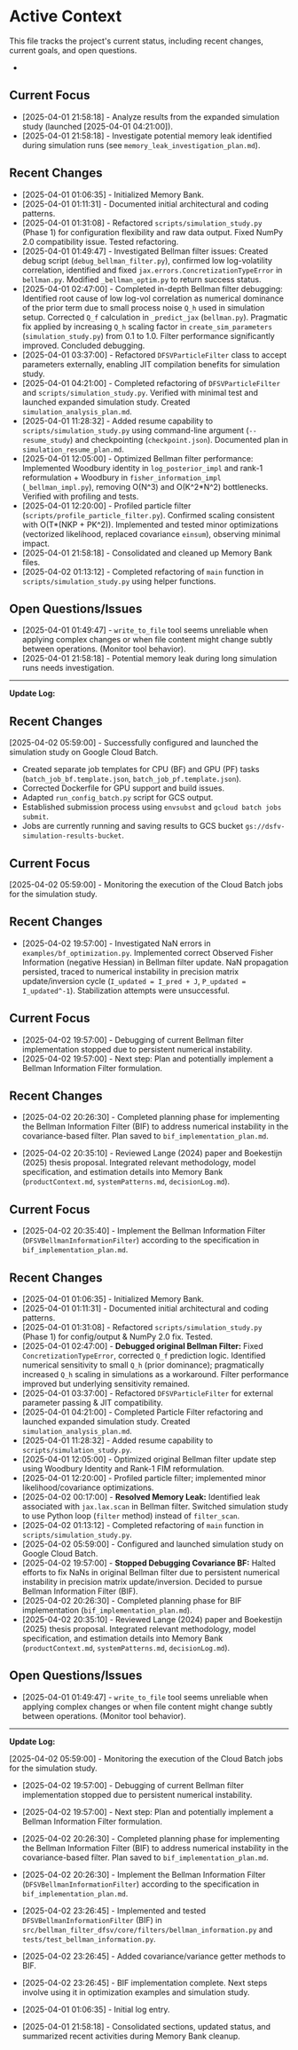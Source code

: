 # Active Context

This file tracks the project's current status, including recent changes, current goals, and open questions.

*

## Current Focus

*   [2025-04-01 21:58:18] - Analyze results from the expanded simulation study (launched [2025-04-01 04:21:00]).
*   [2025-04-01 21:58:18] - Investigate potential memory leak identified during simulation runs (see `memory_leak_investigation_plan.md`).

## Recent Changes

*   [2025-04-01 01:06:35] - Initialized Memory Bank.
*   [2025-04-01 01:11:31] - Documented initial architectural and coding patterns.
*   [2025-04-01 01:31:08] - Refactored `scripts/simulation_study.py` (Phase 1) for configuration flexibility and raw data output. Fixed NumPy 2.0 compatibility issue. Tested refactoring.
*   [2025-04-01 01:49:47] - Investigated Bellman filter issues: Created debug script (`debug_bellman_filter.py`), confirmed low log-volatility correlation, identified and fixed `jax.errors.ConcretizationTypeError` in `bellman.py`. Modified `_bellman_optim.py` to return success status.
*   [2025-04-01 02:47:00] - Completed in-depth Bellman filter debugging: Identified root cause of low log-vol correlation as numerical dominance of the prior term due to small process noise `Q_h` used in simulation setup. Corrected `Q_f` calculation in `_predict_jax` (`bellman.py`). Pragmatic fix applied by increasing `Q_h` scaling factor in `create_sim_parameters` (`simulation_study.py`) from 0.1 to 1.0. Filter performance significantly improved. Concluded debugging.
*   [2025-04-01 03:37:00] - Refactored `DFSVParticleFilter` class to accept parameters externally, enabling JIT compilation benefits for simulation study.
*   [2025-04-01 04:21:00] - Completed refactoring of `DFSVParticleFilter` and `scripts/simulation_study.py`. Verified with minimal test and launched expanded simulation study. Created `simulation_analysis_plan.md`.
*   [2025-04-01 11:28:32] - Added resume capability to `scripts/simulation_study.py` using command-line argument (`--resume_study`) and checkpointing (`checkpoint.json`). Documented plan in `simulation_resume_plan.md`.
*   [2025-04-01 12:05:00] - Optimized Bellman filter performance: Implemented Woodbury identity in `log_posterior_impl` and rank-1 reformulation + Woodbury in `fisher_information_impl` (`_bellman_impl.py`), removing O(N^3) and O(K^2*N^2) bottlenecks. Verified with profiling and tests.
*   [2025-04-01 12:20:00] - Profiled particle filter (`scripts/profile_particle_filter.py`). Confirmed scaling consistent with O(T*(NKP + PK^2)). Implemented and tested minor optimizations (vectorized likelihood, replaced covariance `einsum`), observing minimal impact.
*   [2025-04-01 21:58:18] - Consolidated and cleaned up Memory Bank files.
*   [2025-04-02 01:13:12] - Completed refactoring of `main` function in `scripts/simulation_study.py` using helper functions.

## Open Questions/Issues

*   [2025-04-01 01:49:47] - `write_to_file` tool seems unreliable when applying complex changes or when file content might change subtly between operations. (Monitor tool behavior).
*   [2025-04-01 21:58:18] - Potential memory leak during long simulation runs needs investigation.

---
**Update Log:**



## Recent Changes

[2025-04-02 05:59:00] - Successfully configured and launched the simulation study on Google Cloud Batch.
  - Created separate job templates for CPU (BF) and GPU (PF) tasks (`batch_job_bf.template.json`, `batch_job_pf.template.json`).
  - Corrected Dockerfile for GPU support and build issues.
  - Adapted `run_config_batch.py` script for GCS output.
  - Established submission process using `envsubst` and `gcloud batch jobs submit`.
  - Jobs are currently running and saving results to GCS bucket `gs://dsfv-simulation-results-bucket`.


## Current Focus

[2025-04-02 05:59:00] - Monitoring the execution of the Cloud Batch jobs for the simulation study.


## Recent Changes

*   [2025-04-02 19:57:00] - Investigated NaN errors in `examples/bf_optimization.py`. Implemented correct Observed Fisher Information (negative Hessian) in Bellman filter update. NaN propagation persisted, traced to numerical instability in precision matrix update/inversion cycle (`I_updated = I_pred + J`, `P_updated = I_updated^-1`). Stabilization attempts were unsuccessful.

## Current Focus

*   [2025-04-02 19:57:00] - Debugging of current Bellman filter implementation stopped due to persistent numerical instability.
*   [2025-04-02 19:57:00] - Next step: Plan and potentially implement a Bellman Information Filter formulation.


## Recent Changes

*   [2025-04-02 20:26:30] - Completed planning phase for implementing the Bellman Information Filter (BIF) to address numerical instability in the covariance-based filter. Plan saved to `bif_implementation_plan.md`.


*   [2025-04-02 20:35:10] - Reviewed Lange (2024) paper and Boekestijn (2025) thesis proposal. Integrated relevant methodology, model specification, and estimation details into Memory Bank (`productContext.md`, `systemPatterns.md`, `decisionLog.md`).
## Current Focus

*   [2025-04-02 20:35:40] - Implement the Bellman Information Filter (`DFSVBellmanInformationFilter`) according to the specification in `bif_implementation_plan.md`.

## Recent Changes

*   [2025-04-01 01:06:35] - Initialized Memory Bank.
*   [2025-04-01 01:11:31] - Documented initial architectural and coding patterns.
*   [2025-04-01 01:31:08] - Refactored `scripts/simulation_study.py` (Phase 1) for config/output & NumPy 2.0 fix. Tested.
*   [2025-04-01 02:47:00] - **Debugged original Bellman Filter:** Fixed `ConcretizationTypeError`, corrected `Q_f` prediction logic. Identified numerical sensitivity to small `Q_h` (prior dominance); pragmatically increased `Q_h` scaling in simulations as a workaround. Filter performance improved but underlying sensitivity remained.
*   [2025-04-01 03:37:00] - Refactored `DFSVParticleFilter` for external parameter passing & JIT compatibility.
*   [2025-04-01 04:21:00] - Completed Particle Filter refactoring and launched expanded simulation study. Created `simulation_analysis_plan.md`.
*   [2025-04-01 11:28:32] - Added resume capability to `scripts/simulation_study.py`.
*   [2025-04-01 12:05:00] - Optimized original Bellman filter update step using Woodbury Identity and Rank-1 FIM reformulation.
*   [2025-04-01 12:20:00] - Profiled particle filter; implemented minor likelihood/covariance optimizations.
*   [2025-04-02 00:17:00] - **Resolved Memory Leak:** Identified leak associated with `jax.lax.scan` in Bellman filter. Switched simulation study to use Python loop (`filter` method) instead of `filter_scan`.
*   [2025-04-02 01:13:12] - Completed refactoring of `main` function in `scripts/simulation_study.py`.
*   [2025-04-02 05:59:00] - Configured and launched simulation study on Google Cloud Batch.
*   [2025-04-02 19:57:00] - **Stopped Debugging Covariance BF:** Halted efforts to fix NaNs in original Bellman filter due to persistent numerical instability in precision matrix update/inversion. Decided to pursue Bellman Information Filter (BIF).
*   [2025-04-02 20:26:30] - Completed planning phase for BIF implementation (`bif_implementation_plan.md`).
*   [2025-04-02 20:35:10] - Reviewed Lange (2024) paper and Boekestijn (2025) thesis proposal. Integrated relevant methodology, model specification, and estimation details into Memory Bank (`productContext.md`, `systemPatterns.md`, `decisionLog.md`).

## Open Questions/Issues

*   [2025-04-01 01:49:47] - `write_to_file` tool seems unreliable when applying complex changes or when file content might change subtly between operations. (Monitor tool behavior).

---
**Update Log:**


[2025-04-02 05:59:00] - Monitoring the execution of the Cloud Batch jobs for the simulation study.


*   [2025-04-02 19:57:00] - Debugging of current Bellman filter implementation stopped due to persistent numerical instability.
*   [2025-04-02 19:57:00] - Next step: Plan and potentially implement a Bellman Information Filter formulation.


*   [2025-04-02 20:26:30] - Completed planning phase for implementing the Bellman Information Filter (BIF) to address numerical instability in the covariance-based filter. Plan saved to `bif_implementation_plan.md`.


*   [2025-04-02 20:26:30] - Implement the Bellman Information Filter (`DFSVBellmanInformationFilter`) according to the specification in `bif_implementation_plan.md`.

*   [2025-04-02 23:26:45] - Implemented and tested `DFSVBellmanInformationFilter` (BIF) in `src/bellman_filter_dfsv/core/filters/bellman_information.py` and `tests/test_bellman_information.py`.

*   [2025-04-02 23:26:45] - Added covariance/variance getter methods to BIF.

*   [2025-04-02 23:26:45] - BIF implementation complete. Next steps involve using it in optimization examples and simulation study.
*   [2025-04-01 01:06:35] - Initial log entry.
*   [2025-04-01 21:58:18] - Consolidated sections, updated status, and summarized recent activities during Memory Bank cleanup.